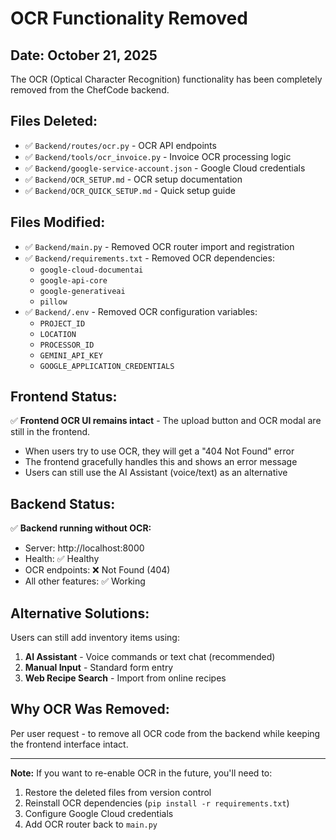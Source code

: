 # OCR Functionality Removed

## Date: October 21, 2025

The OCR (Optical Character Recognition) functionality has been completely removed from the ChefCode backend.

## Files Deleted:
- ✅ `Backend/routes/ocr.py` - OCR API endpoints
- ✅ `Backend/tools/ocr_invoice.py` - Invoice OCR processing logic
- ✅ `Backend/google-service-account.json` - Google Cloud credentials
- ✅ `Backend/OCR_SETUP.md` - OCR setup documentation
- ✅ `Backend/OCR_QUICK_SETUP.md` - Quick setup guide

## Files Modified:
- ✅ `Backend/main.py` - Removed OCR router import and registration
- ✅ `Backend/requirements.txt` - Removed OCR dependencies:
  - `google-cloud-documentai`
  - `google-api-core`
  - `google-generativeai`
  - `pillow`
- ✅ `Backend/.env` - Removed OCR configuration variables:
  - `PROJECT_ID`
  - `LOCATION`
  - `PROCESSOR_ID`
  - `GEMINI_API_KEY`
  - `GOOGLE_APPLICATION_CREDENTIALS`

## Frontend Status:
✅ **Frontend OCR UI remains intact** - The upload button and OCR modal are still in the frontend.
   - When users try to use OCR, they will get a "404 Not Found" error
   - The frontend gracefully handles this and shows an error message
   - Users can still use the AI Assistant (voice/text) as an alternative

## Backend Status:
✅ **Backend running without OCR:**
- Server: http://localhost:8000
- Health: ✅ Healthy
- OCR endpoints: ❌ Not Found (404)
- All other features: ✅ Working

## Alternative Solutions:
Users can still add inventory items using:
1. **AI Assistant** - Voice commands or text chat (recommended)
2. **Manual Input** - Standard form entry
3. **Web Recipe Search** - Import from online recipes

## Why OCR Was Removed:
Per user request - to remove all OCR code from the backend while keeping the frontend interface intact.

---

**Note:** If you want to re-enable OCR in the future, you'll need to:
1. Restore the deleted files from version control
2. Reinstall OCR dependencies (`pip install -r requirements.txt`)
3. Configure Google Cloud credentials
4. Add OCR router back to `main.py`

